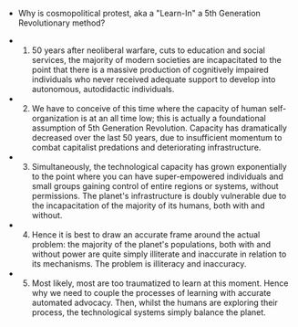 - Why is cosmopolitical protest, aka a "Learn-In" a 5th Generation Revolutionary method?

- 1. 50 years after neoliberal warfare, cuts to education and social services, the majority of modern societies are incapacitated to the point that there is a massive production of cognitively impaired individuals who never received adequate support to develop into autonomous, autodidactic individuals.

- 2. We have to conceive of this time where the capacity of human self-organization is at an all time low; this is actually a foundational assumption of 5th Generation Revolution. Capacity has dramatically decreased over the last 50 years, due to insufficient momentum to combat capitalist predations and deteriorating infrastructure.

- 3. Simultaneously, the technological capacity has grown exponentially to the point where you can have super-empowered individuals and small groups gaining control of entire regions or systems, without permissions. The planet's infrastructure is doubly vulnerable due to the incapacitation of the majority of its humans, both with and without.

- 4. Hence it is best to draw an accurate frame around the actual problem: the majority of the planet's populations, both with and without power are quite simply illiterate and inaccurate in relation to its mechanisms. The problem is illiteracy and inaccuracy.

- 5. Most likely, most are too traumatized to learn at this moment. Hence why we need to couple the processes of learning with accurate automated advocacy. Then, whilst the humans are exploring their process, the technological systems simply balance the planet.
